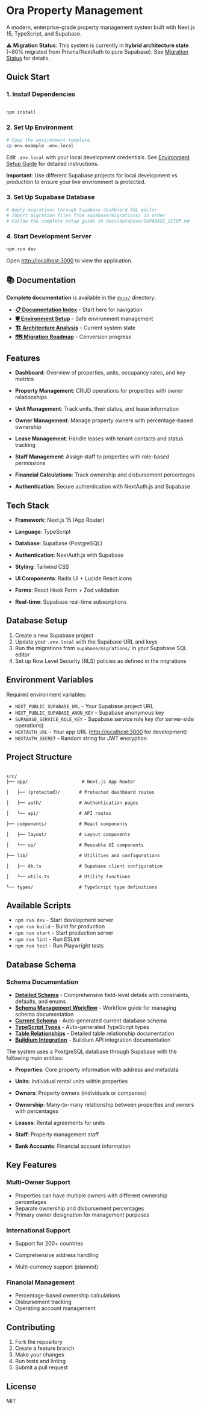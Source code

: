 # Ora Property Management

A modern, enterprise-grade property management system built with Next.js 15, TypeScript, and Supabase.

⚠️ **Migration Status**: This system is currently in **hybrid architecture state** (~80% migrated from Prisma/NextAuth
to pure Supabase). See [Migration Status](docs/architecture/MIGRATION_STATUS_AND_ROADMAP.md) for details.

## Quick Start

### 1. Install Dependencies

```bash

npm install

```

### 2. Set Up Environment

```bash
# Copy the environment template
cp env.example .env.local
```

Edit `.env.local` with your local development credentials. See [Environment Setup Guide](ENVIRONMENT_SETUP.md) for detailed instructions.

**Important**: Use different Supabase projects for local development vs production to ensure your live environment is protected.

### 3. Set Up Supabase Database

```bash
# Apply migrations through Supabase dashboard SQL editor
# Import migration files from supabase/migrations/ in order
# Follow the complete setup guide in docs/database/SUPABASE_SETUP.md
```

### 4. Start Development Server

```bash
npm run dev
```

Open [http://localhost:3000](http://localhost:3000) to view the application.

## 📚 Documentation

**Complete documentation** is available in the [`docs/`](docs/) directory:

- **[📋 Documentation Index](docs/README.md)** - Start here for navigation
- **[🛡️ Environment Setup](ENVIRONMENT_SETUP.md)** - Safe environment management
- **[🏗️ Architecture Analysis](docs/architecture/CURRENT_ARCHITECTURE_ANALYSIS.md)** - Current system state
- **[🗺️ Migration Roadmap](docs/architecture/MIGRATION_STATUS_AND_ROADMAP.md)** - Conversion progress

## Features

- **Dashboard**: Overview of properties, units, occupancy rates, and key metrics

- **Property Management**: CRUD operations for properties with owner relationships

- **Unit Management**: Track units, their status, and lease information

- **Owner Management**: Manage property owners with percentage-based ownership

- **Lease Management**: Handle leases with tenant contacts and status tracking

- **Staff Management**: Assign staff to properties with role-based permissions

- **Financial Calculations**: Track ownership and disbursement percentages

- **Authentication**: Secure authentication with NextAuth.js and Supabase

## Tech Stack

- **Framework**: Next.js 15 (App Router)

- **Language**: TypeScript

- **Database**: Supabase (PostgreSQL)

- **Authentication**: NextAuth.js with Supabase

- **Styling**: Tailwind CSS

- **UI Components**: Radix UI + Lucide React icons

- **Forms**: React Hook Form + Zod validation

- **Real-time**: Supabase real-time subscriptions

## Database Setup

1. Create a new Supabase project
2. Update your `.env.local` with the Supabase URL and keys
3. Run the migrations from `supabase/migrations/` in your Supabase SQL editor
4. Set up Row Level Security (RLS) policies as defined in the migrations

## Environment Variables

Required environment variables:

- `NEXT_PUBLIC_SUPABASE_URL` - Your Supabase project URL
- `NEXT_PUBLIC_SUPABASE_ANON_KEY` - Supabase anonymous key
- `SUPABASE_SERVICE_ROLE_KEY` - Supabase service role key (for server-side operations)
- `NEXTAUTH_URL` - Your app URL (<http://localhost:3000> for development)
- `NEXTAUTH_SECRET` - Random string for JWT encryption

## Project Structure

```text

src/
├── app/                    # Next.js App Router

│   ├── (protected)/       # Protected dashboard routes

│   ├── auth/              # Authentication pages

│   └── api/               # API routes

├── components/            # React components

│   ├── layout/            # Layout components

│   └── ui/                # Reusable UI components

├── lib/                   # Utilities and configurations

│   ├── db.ts              # Supabase client configuration

│   └── utils.ts           # Utility functions

└── types/                 # TypeScript type definitions

```

## Available Scripts

- `npm run dev` - Start development server
- `npm run build` - Build for production
- `npm run start` - Start production server
- `npm run lint` - Run ESLint
- `npm run test` - Run Playwright tests

## Database Schema

### Schema Documentation
- **[Detailed Schema](docs/database/DETAILED_SCHEMA.md)** - Comprehensive field-level details with constraints, defaults, and enums
- **[Schema Management Workflow](docs/database/SCHEMA_MANAGEMENT_WORKFLOW.md)** - Workflow guide for managing schema documentation
- **[Current Schema](docs/database/current_schema.sql)** - Auto-generated current database schema
- **[TypeScript Types](src/types/database.ts)** - Auto-generated TypeScript types
- **[Table Relationships](docs/database/table-relationships.md)** - Detailed table relationship documentation
- **[Buildium Integration](docs/database/buildium-integration-summary.md)** - Buildium API integration documentation


The system uses a PostgreSQL database through Supabase with the following main entities:

- **Properties**: Core property information with address and metadata

- **Units**: Individual rental units within properties

- **Owners**: Property owners (individuals or companies)

- **Ownership**: Many-to-many relationship between properties and owners with percentages

- **Leases**: Rental agreements for units

- **Staff**: Property management staff

- **Bank Accounts**: Financial account information

## Key Features

### Multi-Owner Support

- Properties can have multiple owners with different ownership percentages
- Separate ownership and disbursement percentages
- Primary owner designation for management purposes

### International Support

- Support for 200+ countries

- Comprehensive address handling
- Multi-currency support (planned)

### Financial Management

- Percentage-based ownership calculations
- Disbursement tracking
- Operating account management

## Contributing

1. Fork the repository
2. Create a feature branch
3. Make your changes
4. Run tests and linting
5. Submit a pull request

## License

MIT

